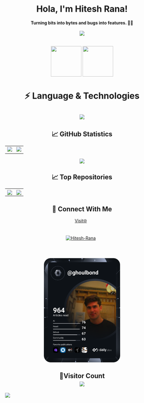 <div align="center">
  <h1>Hola, I'm Hitesh Rana!</h1>
  <h4>Turning bits into bytes and bugs into features. 🐞👾</h4>
</div>

<p align="center">
  <a href="https://github.com/CodeWhiteWeb/CodeWhiteWeb">
    <img src="https://readme-typing-svg.herokuapp.com?color=%5689FBA0&center=true&vCenter=true&lines=Developer<3;DevOps;Programmer">
  </a>
</p>
<div align="center">
<br>
<img src = "https://user-images.githubusercontent.com/87887741/138137569-c03af614-7c08-43d8-b2ad-4ea28864022f.gif" width = "100" height = "100">
<img src="https://user-images.githubusercontent.com/87887741/138171656-80bfc204-e6c3-4a7d-83c2-5c003f671bf3.jpg" width = "100" height = "100">
<br/>
</div>

<!-- Language & Technology -->

<h1 align = "center">⚡ Language & Technologies</h1>
<h2 align="center">
<img src="https://skillicons.dev/icons?i=python,cpp,javascript,typescript,golang,java,html,css,scss,react,next,tailwind,fastapi,nodejs,express,redux,flask,git,github,linux,bash,mongo,redis,postgres,mysql,firebase,docker,kubernetes,aws,vercel">
</h2>

<!-- Github Statistics -->

<h2 align="center">📈 GitHub Statistics</h2>
<table align = "center">
<td>
  <img src="https://github-readme-stats.vercel.app/api?username=hitesh22rana&include_all_commits=true&count_private=true&show_icons=true&line_height=20&theme=synthwave"/>
</td>
<td>
  <img src="https://github-readme-stats.vercel.app/api/top-langs?username=hitesh22rana&langs_count=10&size_weight=0.5&count_weight=0.5&show_icons=true&locale=en&hide_progress=true&theme=synthwave" />
</td>
</table>

<p align="center">
<img align="center" src="https://github-readme-streak-stats.herokuapp.com/?user=hitesh22rana&theme=synthwave" />
</p>

<!-- Top Repositories -->

<h2 align="center">📈 Top Repositories</h2>
<table align = "center">
<td>
  <a href="https://github.com/hitesh22rana/ghoulbond">
    <img align="center" src="https://github-readme-stats.vercel.app/api/pin/?username=hitesh22rana&repo=ghoulbond&theme=synthwave" />
  </a>
</td>
<td>
<a href="https://github.com/hitesh22rana/Optysys">
  <img align="center" src="https://github-readme-stats.vercel.app/api/pin/?username=hitesh22rana&repo=Optysys&theme=synthwave" />
</a>
</td>
</table>

<!-- Connect With Me -->

<h2 align="center">🔗 Connect With Me</h2>
<div align="center">
  <a target="_blank" href="https://bio.link/hitesh22rana"\>Visit🌐</a>&nbsp;&nbsp;
</div>
<br/>
<div align="center" style="margin: 20px;">
  <a href="mailto:hitesh22rana@gmail.com?subject=Hello%20Hitesh,%20From%20Github"><img align="center" src="https://user-images.githubusercontent.com/91747922/145641534-6a83084f-2982-449d-9b06-64f8ec368f57.png" alt="Hitesh-Rana" height="35" width="45" /></a>&nbsp;&nbsp;
 </div>
 <br/>
 <div align="center" style="margin: 20px;">
   <a href="https://app.daily.dev/ghoulbond"><img src="https://github.com/hitesh22rana/hitesh22rana/blob/main/devcard.svg" width="250" alt="Hitesh Rana's Dev Card"/></a>
 </div>
 
<!-- Visitor Count -->

<h2 align = "center">👀Visitor Count<br>
<img align = "center" src="https://profile-counter.glitch.me/hitesh22rana/count.svg" />
</h2>
<img src="https://raw.githubusercontent.com/Trilokia/Trilokia/379277808c61ef204768a61bbc5d25bc7798ccf1/bottom_header.svg" />
